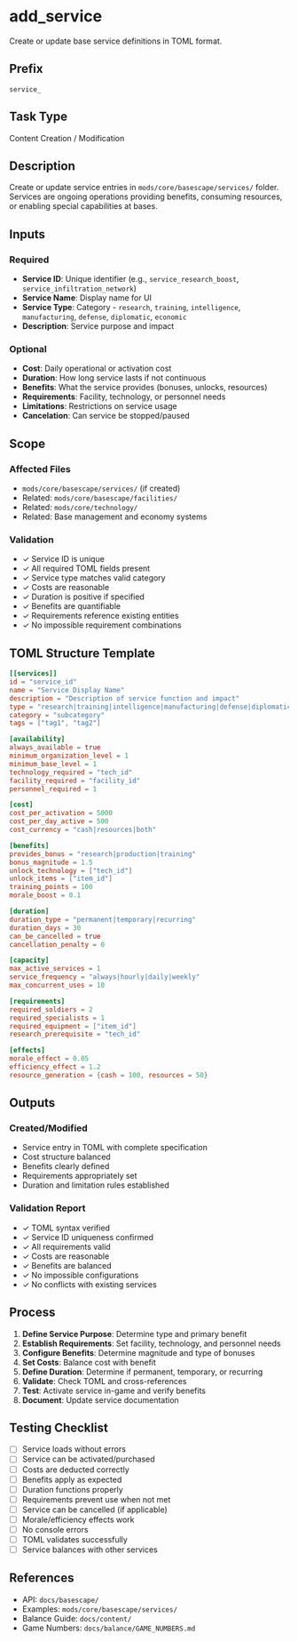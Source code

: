 # add_service

Create or update base service definitions in TOML format.

## Prefix
`service_`

## Task Type
Content Creation / Modification

## Description
Create or update service entries in `mods/core/basescape/services/` folder. Services are ongoing operations providing benefits, consuming resources, or enabling special capabilities at bases.

## Inputs

### Required
- **Service ID**: Unique identifier (e.g., `service_research_boost`, `service_infiltration_network`)
- **Service Name**: Display name for UI
- **Service Type**: Category - `research`, `training`, `intelligence`, `manufacturing`, `defense`, `diplomatic`, `economic`
- **Description**: Service purpose and impact

### Optional
- **Cost**: Daily operational or activation cost
- **Duration**: How long service lasts if not continuous
- **Benefits**: What the service provides (bonuses, unlocks, resources)
- **Requirements**: Facility, technology, or personnel needs
- **Limitations**: Restrictions on service usage
- **Cancelation**: Can service be stopped/paused

## Scope

### Affected Files
- `mods/core/basescape/services/` (if created)
- Related: `mods/core/basescape/facilities/`
- Related: `mods/core/technology/`
- Related: Base management and economy systems

### Validation
- ✓ Service ID is unique
- ✓ All required TOML fields present
- ✓ Service type matches valid category
- ✓ Costs are reasonable
- ✓ Duration is positive if specified
- ✓ Benefits are quantifiable
- ✓ Requirements reference existing entities
- ✓ No impossible requirement combinations

## TOML Structure Template

```toml
[[services]]
id = "service_id"
name = "Service Display Name"
description = "Description of service function and impact"
type = "research|training|intelligence|manufacturing|defense|diplomatic|economic"
category = "subcategory"
tags = ["tag1", "tag2"]

[availability]
always_available = true
minimum_organization_level = 1
minimum_base_level = 1
technology_required = "tech_id"
facility_required = "facility_id"
personnel_required = 1

[cost]
cost_per_activation = 5000
cost_per_day_active = 500
cost_currency = "cash|resources|both"

[benefits]
provides_bonus = "research|production|training"
bonus_magnitude = 1.5
unlock_technology = ["tech_id"]
unlock_items = ["item_id"]
training_points = 100
morale_boost = 0.1

[duration]
duration_type = "permanent|temporary|recurring"
duration_days = 30
can_be_cancelled = true
cancellation_penalty = 0

[capacity]
max_active_services = 1
service_frequency = "always|hourly|daily|weekly"
max_concurrent_uses = 10

[requirements]
required_soldiers = 2
required_specialists = 1
required_equipment = ["item_id"]
research_prerequisite = "tech_id"

[effects]
morale_effect = 0.05
efficiency_effect = 1.2
resource_generation = {cash = 100, resources = 50}
```

## Outputs

### Created/Modified
- Service entry in TOML with complete specification
- Cost structure balanced
- Benefits clearly defined
- Requirements appropriately set
- Duration and limitation rules established

### Validation Report
- ✓ TOML syntax verified
- ✓ Service ID uniqueness confirmed
- ✓ All requirements valid
- ✓ Costs are reasonable
- ✓ Benefits are balanced
- ✓ No impossible configurations
- ✓ No conflicts with existing services

## Process

1. **Define Service Purpose**: Determine type and primary benefit
2. **Establish Requirements**: Set facility, technology, and personnel needs
3. **Configure Benefits**: Determine magnitude and type of bonuses
4. **Set Costs**: Balance cost with benefit
5. **Define Duration**: Determine if permanent, temporary, or recurring
6. **Validate**: Check TOML and cross-references
7. **Test**: Activate service in-game and verify benefits
8. **Document**: Update service documentation

## Testing Checklist

- [ ] Service loads without errors
- [ ] Service can be activated/purchased
- [ ] Costs are deducted correctly
- [ ] Benefits apply as expected
- [ ] Duration functions properly
- [ ] Requirements prevent use when not met
- [ ] Service can be cancelled (if applicable)
- [ ] Morale/efficiency effects work
- [ ] No console errors
- [ ] TOML validates successfully
- [ ] Service balances with other services

## References

- API: `docs/basescape/`
- Examples: `mods/core/basescape/services/`
- Balance Guide: `docs/content/`
- Game Numbers: `docs/balance/GAME_NUMBERS.md`
